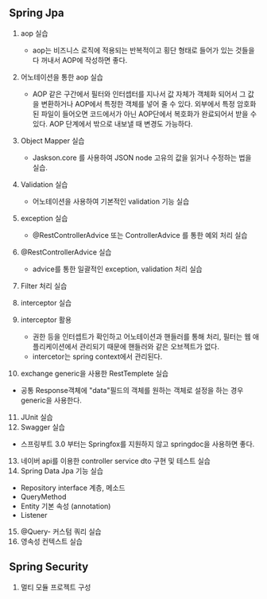 ## Spring Jpa

1. aop 실습
   - aop는 비즈니스 로직에 적용되는 반복적이고 횡단 형태로 들어가 있는 것들을 다 꺼내서 AOP에 작성하면 좋다.
  
2. 어노테이션을 통한 aop 실습
   - AOP 같은 구간에서 필터와 인터셉터를 지나서 값 자체가 객체화 되어서 그 값을 변환하거나 AOP에서 특정한 객체를 넣어 줄 수 있다. 외부에서 특정 암호화된 파일이 들어오면 코드에서가 아닌 AOP단에서 복호화가 완료되어서 받을 수 있다. AOP 단계에서 밖으로 내보낼 때 변경도 가능하다.
   
3. Object Mapper 실습
   - Jaskson.core 를 사용하여 JSON node 고유의 값을 읽거나 수정하는 법을 실습.
  
4. Validation 실습
   - 어노테이션을 사용하여 기본적인 validation 기능 실습
5. exception 실습
   - @RestControllerAdvice 또는 ControllerAdvice 를 통한 예외 처리 실습
6. @RestControllerAdvice 실습
   - advice를 통한 일괄적인 exception, validation 처리 실습
7. Filter 처리 실습
8. interceptor 실습
9. interceptor 활용
   - 권한 등을 인터셉트가 확인하고 어노테이션과 핸들러를 통해 처리, 필터는 웹 애플리케이션에서 관리되기 때문에 핸들러와 같은 오브젝트가 없다.
   - intercetor는 spring context에서 관리된다.
10. exchange generic<T>을 사용한 RestTemplete 실습
   - 공통 Response객체에 "data"필드의 객체를 원하는 객체로 설정을 하는 경우 generic을 사용한다.
11. JUnit 실습
12. Swagger 실습
   - 스프링부트 3.0 부터는 Springfox를 지원하지 않고 springdoc을 사용하면 좋다.
13. 네이버 api를 이용한 controller service dto 구현 및 테스트 실습
14. Spring Data Jpa 기능 실습
   - Repository interface 계층, 메소드
   - QueryMethod
   - Entity 기본 속성 (annotation)
   - Listener
15. @Query- 커스텀 쿼리 실습
15. 영속성 컨텍스트 실습





## Spring Security

1. 멀티 모듈 프로젝트 구성
